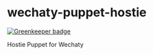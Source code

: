 # wechaty-puppet-hostie

[![Greenkeeper badge](https://badges.greenkeeper.io/Chatie/wechaty-puppet-hostie.svg)](https://greenkeeper.io/)

Hostie Puppet for Wechaty
